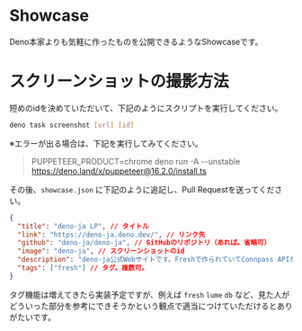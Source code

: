 # Showcase

Deno本家よりも気軽に作ったものを公開できるようなShowcaseです。

# スクリーンショットの撮影方法

短めのidを決めていただいて、下記のようにスクリプトを実行してください。

```bash
deno task screenshot [url] [id]
```

※エラーが出る場合は、下記を実行してみてください。

> PUPPETEER_PRODUCT=chrome deno run -A --unstable
> https://deno.land/x/puppeteer@16.2.0/install.ts

その後、`showcase.json` に下記のように追記し、Pull Requestを送ってください。

```json
{
  "title": "deno-ja LP", // タイトル
  "link": "https://deno-ja.deno.dev/", // リンク先
  "github": "deno-ja/deno-ja", // GitHubのリポジトリ（あれば。省略可）
  "image": "deno-ja", // スクリーンショットのid
  "description": "deno-ja公式Webサイトです。Freshで作られていてConnpass APIを使ってイベント開催情報を取得しています。", // 説明
  "tags": ["fresh"] // タグ。複数可。
}
```

タグ機能は増えてきたら実装予定ですが、例えば `fresh` `lume` `db`
など、見た人がどういった部分を参考にできそうかという観点で適当につけていただけるとありがたいです。
